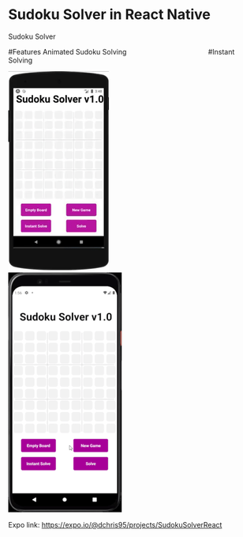 # Sudoku Solver in React Native
Sudoku Solver

#Features Animated Sudoku Solving &nbsp; &nbsp; &nbsp; &nbsp; &nbsp; &nbsp; &nbsp; &nbsp; &nbsp; &nbsp; &nbsp;&nbsp;&nbsp;&nbsp;&nbsp;&nbsp;&nbsp;&nbsp;&nbsp;&nbsp;&nbsp;&nbsp;&nbsp;&nbsp;&nbsp;&nbsp;&nbsp;&nbsp;&nbsp;&nbsp; #Instant Solving

![](sudokusolveranimation.gif) &nbsp; &nbsp; &nbsp; &nbsp; &nbsp; &nbsp; &nbsp; &nbsp; &nbsp; &nbsp;&nbsp;&nbsp;&nbsp;&nbsp;&nbsp;&nbsp;&nbsp;&nbsp;&nbsp;&nbsp;&nbsp;&nbsp;&nbsp;&nbsp;&nbsp;&nbsp;&nbsp;&nbsp;&nbsp;&nbsp; ![](sudokusolverdemoresized.gif)  

Expo link:
https://expo.io/@dchris95/projects/SudokuSolverReact

